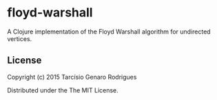 # floyd-warshall

A Clojure implementation of the Floyd Warshall algorithm for undirected
vertices.


## License

Copyright (c) 2015 Tarcísio Genaro Rodrigues

Distributed under the The MIT License.
